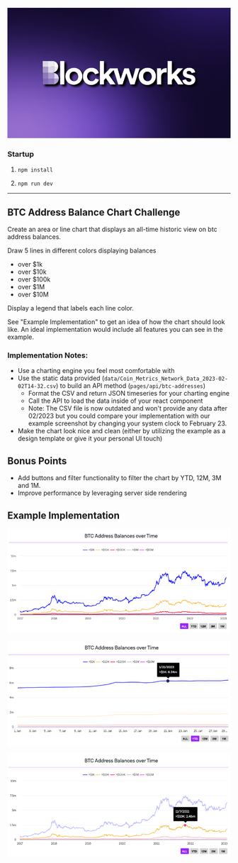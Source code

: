 ![BLockworks-Graphic.png](BLockworks-Graphic.png)

### Startup

1. `npm install`

2. `npm run dev`

---

## BTC Address Balance Chart Challenge

Create an area or line chart that displays an all-time historic view on btc address balances.

Draw 5 lines in different colors displaying balances

- over $1k
- over $10k
- over $100k
- over $1M
- over $10M

Display a legend that labels each line color.

See "Example Implementation" to get an idea of how the chart should look like.
An ideal implementation would include all features you can see in the example.

### Implementation Notes:

- Use a charting engine you feel most comfortable with
- Use the static data provided (`data/Coin_Metrics_Network_Data_2023-02-02T14-32.csv`) to build an API method
  (`pages/api/btc-addresses`)
  - Format the CSV and return JSON timeseries for your charting engine
  - Call the API to load the data inside of your react component
  - Note: The CSV file is now outdated and won't provide any data after 02/2023 but you could compare your implementation with our example screenshot by changing your system clock to February 23.
- Make the chart look nice and clean (either by utilizing the example as a design template or give it your personal UI touch)

## Bonus Points

- Add buttons and filter functionality to filter the chart by YTD, 12M, 3M and 1M.
- Improve performance by leveraging server side rendering

## Example Implementation

![chart1.png](chart1.png)

![chart2.png](chart2.png)

![chart3.png](chart3.png)
